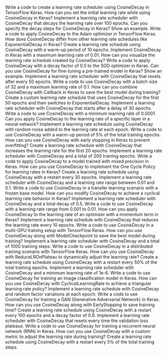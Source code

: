 Write a code to create a learning rate scheduler using CosineDecay in TensorFlow Keras.
How can you set the initial learning rate while using CosineDecay in Keras?
Implement a learning rate scheduler with CosineDecay that decays the learning rate over 100 epochs.
Can you specify the decay steps for CosineDecay in Keras? Show an example.
Write a code to apply CosineDecay to the Adam optimizer in TensorFlow Keras.
How does CosineDecay differ from other learning rate schedules like ExponentialDecay in Keras?
Create a learning rate schedule using CosineDecay with a warm-up period of 10 epochs.
Implement CosineDecay in Keras with a maximum learning rate of 0.01.
How can you visualize the learning rate schedule created by CosineDecay?
Write a code to apply CosineDecay with a decay factor of 0.5 to the SGD optimizer in Keras.
Can you use CosineDecay for fine-tuning a pre-trained model in Keras? Show an example.
Implement a learning rate scheduler with CosineDecay that resets after every 50 epochs.
Write a code to use CosineDecay with a batch size of 32 and a maximum learning rate of 0.1.
How can you combine CosineDecay with Callback in Keras to save the best model during training?
Create a custom learning rate schedule that uses CosineDecay for the first 50 epochs and then switches to ExponentialDecay.
Implement a learning rate scheduler with CosineDecay that starts after a delay of 30 epochs.
Write a code to use CosineDecay with a minimum learning rate of 0.0001.
Can you apply CosineDecay to the learning rate of a specific layer in a neural network?
Implement a learning rate schedule using CosineDecay with random noise added to the learning rate at each epoch.
Write a code to use CosineDecay with a warm-up period of 5% of the total training epochs.
How can you use CosineDecay with early stopping in Keras to prevent overfitting?
Create a learning rate schedule with CosineDecay that increases the learning rate for the first 20 epochs.
Implement a learning rate scheduler with CosineDecay and a total of 200 training epochs.
Write a code to apply CosineDecay to a model trained with mixed precision in Keras.
How can you use CosineDecay to implement the One Cycle Policy for learning rates in Keras?
Create a learning rate schedule using CosineDecay with a restart every 30 epochs.
Implement a learning rate scheduler with CosineDecay and a learning rate range between 0.01 and 0.1.
Write a code to use CosineDecay in a transfer learning scenario with a frozen base model.
How can you modify CosineDecay to achieve a cyclical learning rate behavior in Keras?
Implement a learning rate scheduler with CosineDecay and a total decay of 0.5.
Write a code to use CosineDecay with a learning rate range from 0.001 to 0.01.
How can you apply CosineDecay to the learning rate of an optimizer with a momentum term in Keras?
Implement a learning rate schedule with CosineDecay that reduces the learning rate every 10 epochs.
Write a code to use CosineDecay in a multi-GPU training setup with TensorFlow Keras.
How can you use CosineDecay along with ModelCheckpoint to save the best model during training?
Implement a learning rate scheduler with CosineDecay and a total of 1000 training steps.
Write a code to use CosineDecay in a distributed training scenario with TensorFlow Keras.
How can you use CosineDecay with ReduceLROnPlateau to dynamically adjust the learning rate?
Create a learning rate schedule using CosineDecay with a restart every 50% of the total training epochs.
Implement a learning rate scheduler with CosineDecay and a minimum learning rate of 1e-6.
Write a code to use CosineDecay for training an image classification model in Keras.
How can you use CosineDecay with CyclicalLearningRate to achieve a triangular learning rate policy?
Implement a learning rate schedule with CosineDecay and random factor variations at each epoch.
Write a code to use CosineDecay for training a GAN (Generative Adversarial Network) in Keras.
How can you use CosineDecay along with EarlyStopping to save training time?
Create a learning rate schedule using CosineDecay with a restart every 100 epochs and a decay factor of 0.8.
Implement a learning rate scheduler with CosineDecay that resets every time the validation loss plateaus.
Write a code to use CosineDecay for training a recurrent neural network (RNN) in Keras.
How can you use CosineDecay with a custom metric to adjust the learning rate during training?
Create a learning rate schedule using CosineDecay with a restart every 5% of the total training steps.